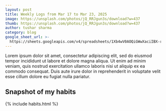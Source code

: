 ```yaml
---
layout: post
title: Weekly Logs from Mar 17 to Mar 23, 2025
image: https://unsplash.com/photos/jQ_RRJgun3s/download?w=437
thumb: https://unsplash.com/photos/jQ_RRJgun3s/download?w=437
author: tushar sharma
category: blog
google_sheet_url: >-
  https://sheets.googleapis.com/v4/spreadsheets/1Xb4wV0AOQiGWwXaciIBX-rkFebzg8DlAcRcClshyAnA/values/Habits!A421:T426?alt=json&key=AIzaSyCgYRKf_apK3TUSYGO9WhQ5dN-ukY4H0gw
---
```


Lorem ipsum dolor sit amet, consectetur adipiscing elit, sed do eiusmod tempor incididunt ut labore et dolore magna aliqua. Ut enim ad minim veniam, quis nostrud exercitation ullamco laboris nisi ut aliquip ex ea commodo consequat. Duis aute irure dolor in reprehenderit in voluptate velit esse cillum dolore eu fugiat nulla pariatur.<!-- truncate_here -->


## Snapshot of my habits

{% include habits.html %}